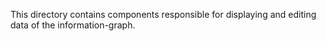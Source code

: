 This directory contains components responsible for displaying and editing data of the information-graph.
